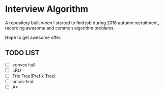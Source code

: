 # Interview Algorithm

A repository bulit when I started to find job during 2018 autumn recruitment, recording awesome and common algorithm problems.

Hope to get awesome offer.

## TODO LIST

- [ ] convex hull
- [ ] LRU
- [ ] Trie Tree(Prefix Tree)
- [ ] union-find
- [ ] A*
